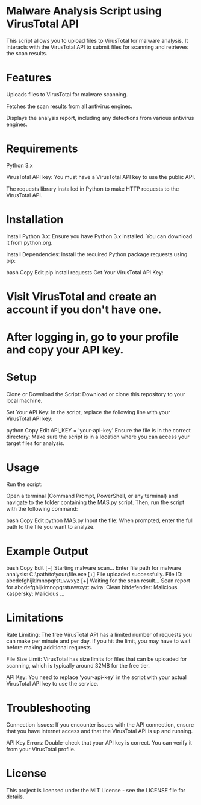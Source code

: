# Malware Analysis Script using VirusTotal API

This script allows you to upload files to VirusTotal for malware analysis. It interacts with the VirusTotal API to submit files for scanning and retrieves the scan results.

# Features
Uploads files to VirusTotal for malware scanning.

Fetches the scan results from all antivirus engines.

Displays the analysis report, including any detections from various antivirus engines.

# Requirements
Python 3.x

VirusTotal API key: You must have a VirusTotal API key to use the public API.

The requests library installed in Python to make HTTP requests to the VirusTotal API.

# Installation
Install Python 3.x: Ensure you have Python 3.x installed. You can download it from python.org.

Install Dependencies:
Install the required Python package requests using pip:

bash
Copy
Edit
pip install requests
Get Your VirusTotal API Key:

# Visit VirusTotal and create an account if you don't have one.

# After logging in, go to your profile and copy your API key.

# Setup
Clone or Download the Script: Download or clone this repository to your local machine.

Set Your API Key: In the script, replace the following line with your VirusTotal API key:

python
Copy
Edit
API_KEY = 'your-api-key'
Ensure the file is in the correct directory: Make sure the script is in a location where you can access your target files for analysis.

# Usage
Run the script:

Open a terminal (Command Prompt, PowerShell, or any terminal) and navigate to the folder containing the MAS.py script. Then, run the script with the following command:

bash
Copy
Edit
python MAS.py
Input the file:
When prompted, enter the full path to the file you want to analyze.

# Example Output
bash
Copy
Edit
[+] Starting malware scan...
Enter file path for malware analysis: C:\path\to\your\file.exe
[+] File uploaded successfully. File ID: abcdefghijklmnopqrstuvwxyz
[+] Waiting for the scan result...
Scan report for abcdefghijklmnopqrstuvwxyz:
avira: Clean
bitdefender: Malicious
kaspersky: Malicious
...
# Limitations
Rate Limiting: The free VirusTotal API has a limited number of requests you can make per minute and per day. If you hit the limit, you may have to wait before making additional requests.

File Size Limit: VirusTotal has size limits for files that can be uploaded for scanning, which is typically around 32MB for the free tier.

API Key: You need to replace 'your-api-key' in the script with your actual VirusTotal API key to use the service.

# Troubleshooting
Connection Issues: If you encounter issues with the API connection, ensure that you have internet access and that the VirusTotal API is up and running.

API Key Errors: Double-check that your API key is correct. You can verify it from your VirusTotal profile.

# License
This project is licensed under the MIT License - see the LICENSE file for details.
